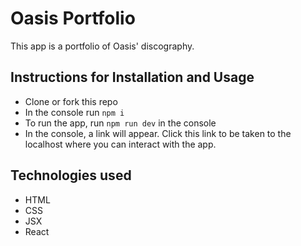 # Oasis Portfolio
This app is a portfolio of Oasis' discography.

## Instructions for Installation and Usage
- Clone or fork this repo
- In the console run `npm i`
- To run the app, run `npm run dev` in the console
- In the console, a link will appear. Click this link to be taken to the localhost where you can interact with the app.

## Technologies used
- HTML
- CSS
- JSX
- React
